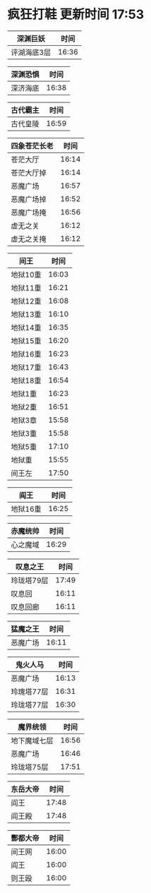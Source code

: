 # 疯狂打鞋 更新时间 17:53

| 深渊巨妖   | 时间    |
|--------|-------|
| 评湖海底3层 | 16:36 |

| 深渊恐惧   | 时间    |
|--------|-------|
| 深济海底 | 16:38 |

| 古代霸主   | 时间    |
|--------|-------|
| 古代皇陵 | 16:59 |

| 四象苍茫长老   | 时间    |
|--------|-------|
| 苍茫大厅 | 16:14 |
| 苍茫大厅掉 | 16:14 |
| 恶魔广场 | 16:57 |
| 恶魔广场掉 | 16:52 |
| 恶魔广场掩 | 16:56 |
| 虚无之关 | 16:12 |
| 虚无之关掩 | 16:12 |

| 间王   | 时间    |
|--------|-------|
| 地狱10重 | 16:03 |
| 地狱11重 | 16:21 |
| 地狱12重 | 16:08 |
| 地狱13重 | 16:10 |
| 地狱14重 | 16:35 |
| 地狱15重 | 16:20 |
| 地狱16重 | 16:23 |
| 地狱17重 | 16:43 |
| 地狱18重 | 16:54 |
| 地狱1重 | 16:23 |
| 地狱2重 | 16:51 |
| 地狱3章 | 15:58 |
| 地狱3重 | 15:58 |
| 地狱5重 | 17:10 |
| 地狱重 | 15:55 |
| 间王左 | 17:50 |

| 阎王   | 时间    |
|--------|-------|
| 地狱16重 | 16:25 |

| 赤魔统帅   | 时间    |
|--------|-------|
| 心之魔域 | 16:29 |

| 叹息之王   | 时间    |
|--------|-------|
| 玲珑塔79层 | 17:49 |
| 叹息回 | 16:11 |
| 叹息回廊 | 16:11 |

| 猛魔之王   | 时间    |
|--------|-------|
| 恶魔广场 | 16:11 |

| 鬼火人马   | 时间    |
|--------|-------|
| 恶魔广场 | 16:13 |
| 玲瑰塔77层 | 16:31 |
| 玲珑塔77层 | 16:30 |

| 魔界统领   | 时间    |
|--------|-------|
| 地下魔域七层 | 16:56 |
| 恶魔广场 | 16:46 |
| 玲珑塔75层 | 17:51 |

| 东岳大帝   | 时间    |
|--------|-------|
| 阎王 | 17:48 |
| 阎王殿 | 17:48 |

| 酆都大帝   | 时间    |
|--------|-------|
| 间王网 | 16:00 |
| 阎王 | 16:00 |
| 则王殴 | 16:00 |